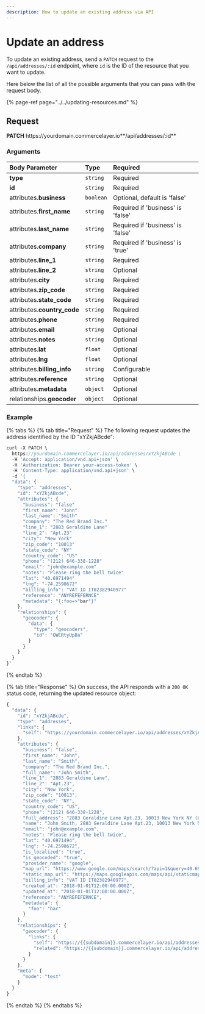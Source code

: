 ```yaml
---
description: How to update an existing address via API
---
```


# Update an address

To update an existing address, send a `PATCH` request to the `/api/addresses/:id` endpoint, where `id` is the ID of the resource that you want to update.

Here below the list of all the possible arguments that you can pass with the request body.

{% page-ref page="../../updating-resources.md" %}

## Request

**PATCH** https://<i></i>yourdomain.commercelayer.io**/api/addresses/:id**

### Arguments

| Body Parameter | Type | Required |
| :--- | :--- | :--- |
| **type** | `string` | Required |
| **id** | `string` | Required |
| attributes.**business** | `boolean` | Optional, default is 'false' |
| attributes.**first_name** | `string` | Required if 'business' is 'false' |
| attributes.**last_name** | `string` | Required if 'business' is 'false' |
| attributes.**company** | `string` | Required if 'business' is 'true' |
| attributes.**line_1** | `string` | Required |
| attributes.**line_2** | `string` | Optional |
| attributes.**city** | `string` | Required |
| attributes.**zip_code** | `string` | Required |
| attributes.**state_code** | `string` | Required |
| attributes.**country_code** | `string` | Required |
| attributes.**phone** | `string` | Required |
| attributes.**email** | `string` | Optional |
| attributes.**notes** | `string` | Optional |
| attributes.**lat** | `float` | Optional |
| attributes.**lng** | `float` | Optional |
| attributes.**billing_info** | `string` | Configurable |
| attributes.**reference** | `string` | Optional |
| attributes.**metadata** | `object` | Optional |
| relationships.**geocoder** | `object` | Optional |

### Example

{% tabs %}
{% tab title="Request" %}
The following request updates the address identified by the ID "xYZkjABcde":

```javascript
curl -X PATCH \
  https://yourdomain.commercelayer.io/api/addresses/xYZkjABcde \
  -H 'Accept: application/vnd.api+json' \
  -H 'Authorization: Bearer your-access-token' \
  -H 'Content-Type: application/vnd.api+json' \
  -d '{
  "data": {
    "type": "addresses",
    "id": "xYZkjABcde",
    "attributes": {
      "business": "false"
      "first_name": "John"
      "last_name": "Smith"
      "company": "The Red Brand Inc."
      "line_1": "2883 Geraldine Lane"
      "line_2": "Apt.23"
      "city": "New York"
      "zip_code": "10013"
      "state_code": "NY"
      "country_code": "US"
      "phone": "(212) 646-338-1228"
      "email": "john@example.com"
      "notes": "Please ring the bell twice"
      "lat": "40.6971494"
      "lng": "-74.2598672"
      "billing_info": "VAT ID IT02382940977"
      "reference": "ANYREFEFERNCE"
      "metadata": "{:foo=>"bar"}"
    },
    "relationships": {
      "geocoder": {
        "data": {
          "type": "geocoders",
          "id": "QWERtyUpBa"
        }
      }
    }
  }
}'
```
{% endtab %}

{% tab title="Response" %}
On success, the API responds with a `200 OK` status code, returning the updated resource object:

```javascript
{
  "data": {
    "id": "xYZkjABcde",
    "type": "addresses",
    "links": {
      "self": "https://yourdomain.commercelayer.io/api/addresses/xYZkjABcde"
    },
    "attributes": {
      "business": "false",
      "first_name": "John",
      "last_name": "Smith",
      "company": "The Red Brand Inc.",
      "full_name": "John Smith",
      "line_1": "2883 Geraldine Lane",
      "line_2": "Apt.23",
      "city": "New York",
      "zip_code": "10013",
      "state_code": "NY",
      "country_code": "US",
      "phone": "(212) 646-338-1228",
      "full_address": "2883 Geraldine Lane Apt.23, 10013 New York NY (US) (212) 646-338-1228",
      "name": "John Smith, 2883 Geraldine Lane Apt.23, 10013 New York NY (US) (212) 646-338-1228",
      "email": "john@example.com",
      "notes": "Please ring the bell twice",
      "lat": "40.6971494",
      "lng": "-74.2598672",
      "is_localized": "true",
      "is_geocoded": "true",
      "provider_name": "google",
      "map_url": "https://www.google.com/maps/search/?api=1&query=40.6971494,-74.2598672",
      "static_map_url": "https://maps.googleapis.com/maps/api/staticmap?center=40.6971494,-74.2598672&size=640x320&zoom=15",
      "billing_info": "VAT ID IT02382940977",
      "created_at": "2018-01-01T12:00:00.000Z",
      "updated_at": "2018-01-01T12:00:00.000Z",
      "reference": "ANYREFEFERNCE",
      "metadata": {
        "foo": "bar"
      }
    },
    "relationships": {
      "geocoder": {
        "links": {
          "self": "https://{{subdomain}}.commercelayer.io/api/addresses/{{address_id}}/relationships/geocoder",
          "related": "https://{{subdomain}}.commercelayer.io/api/addresses/{{address_id}}/geocoder"
        }
      }
    },
    "meta": {
      "mode": "test"
    }
  }
}
```
{% endtab %}
{% endtabs %}
